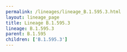 ```yaml
---
permalink: /lineages/lineage_B.1.595.3.html
layout: lineage_page
title: Lineage B.1.595.3
lineage: B.1.595.3
parent: B.1.595
children: ['B.1.595.3']
---
```

